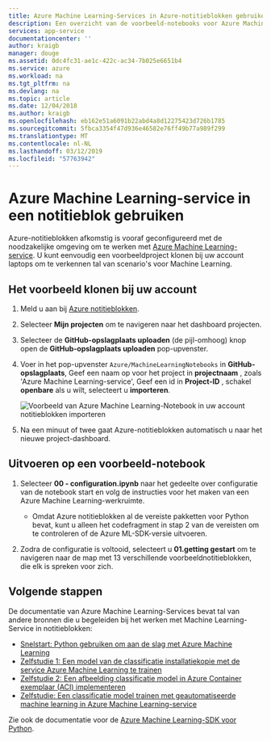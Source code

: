 ```yaml
---
title: Azure Machine Learning-Services in Azure-notitieblokken gebruiken
description: Een overzicht van de voorbeeld-notebooks voor Azure Machine Learning-Services die u met Azure-Notebooks gebruiken kunt.
services: app-service
documentationcenter: ''
author: kraigb
manager: douge
ms.assetid: 0dc4fc31-ae1c-422c-ac34-7b025e6651b4
ms.service: azure
ms.workload: na
ms.tgt_pltfrm: na
ms.devlang: na
ms.topic: article
ms.date: 12/04/2018
ms.author: kraigb
ms.openlocfilehash: eb162e51a6091b22abd4a8d12275423d726b1785
ms.sourcegitcommit: 5fbca3354f47d936e46582e76ff49b77a989f299
ms.translationtype: MT
ms.contentlocale: nl-NL
ms.lasthandoff: 03/12/2019
ms.locfileid: "57763942"
---
```

# <a name="use-azure-machine-learning-service-in-a-notebook"></a>Azure Machine Learning-service in een notitieblok gebruiken

Azure-notitieblokken afkomstig is vooraf geconfigureerd met de noodzakelijke omgeving om te werken met [Azure Machine Learning-service](/azure/machine-learning/service/). U kunt eenvoudig een voorbeeldproject klonen bij uw account laptops om te verkennen tal van scenario's voor Machine Learning.

## <a name="clone-the-sample-into-your-account"></a>Het voorbeeld klonen bij uw account

1. Meld u aan bij [Azure notitieblokken](https://notebooks.azure.com/).
1. Selecteer **Mijn projecten** om te navigeren naar het dashboard projecten.
1. Selecteer de **GitHub-opslagplaats uploaden** (de pijl-omhoog) knop open de **GitHub-opslagplaats uploaden** pop-upvenster.
1. Voer in het pop-upvenster `Azure/MachineLearningNotebooks` in **GitHub-opslagplaats**, Geef een naam op voor het project in **projectnaam** , zoals 'Azure Machine Learning-service', Geef een id in **Project-ID** , schakel **openbare** als u wilt, selecteert u **importeren**.

    ![Voorbeeld van Azure Machine Learning-Notebook in uw account notitieblokken importeren](media/azureml-import-project.png)

1. Na een minuut of twee gaat Azure-notitieblokken automatisch u naar het nieuwe project-dashboard.

## <a name="run-a-sample-notebook"></a>Uitvoeren op een voorbeeld-notebook

1. Selecteer **00 - configuration.ipynb** naar het gedeelte over configuratie van de notebook start en volg de instructies voor het maken van een Azure Machine Learning-werkruimte.

    - Omdat Azure notitieblokken al de vereiste pakketten voor Python bevat, kunt u alleen het codefragment in stap 2 van de vereisten om te controleren of de Azure ML-SDK-versie uitvoeren.

1. Zodra de configuratie is voltooid, selecteert u **01.getting gestart** om te navigeren naar de map met 13 verschillende voorbeeldnotitieblokken, die elk is spreken voor zich.

## <a name="next-steps"></a>Volgende stappen

De documentatie van Azure Machine Learning-Services bevat tal van andere bronnen die u begeleiden bij het werken met Machine Learning-Service in notitieblokken:

- [Snelstart: Python gebruiken om aan de slag met Azure Machine Learning](https://docs.microsoft.com/azure/machine-learning/service/quickstart-create-workspace-with-python)
- [Zelfstudie 1: Een model van de classificatie installatiekopie met de service Azure Machine Learning te trainen](https://docs.microsoft.com/azure/machine-learning/service/tutorial-train-models-with-aml)
- [Zelfstudie 2: Een afbeelding classificatie model in Azure Container exemplaar (ACI) implementeren](https://docs.microsoft.com/azure/machine-learning/service/tutorial-deploy-models-with-aml)
- [Zelfstudie: Een classificatie model trainen met geautomatiseerde machine learning in Azure Machine Learning-service](https://docs.microsoft.com/azure/machine-learning/service/tutorial-auto-train-models)

Zie ook de documentatie voor de [Azure Machine Learning-SDK voor Python](https://docs.microsoft.com/python/api/overview/azure/ml/intro?view=azure-ml-py).
